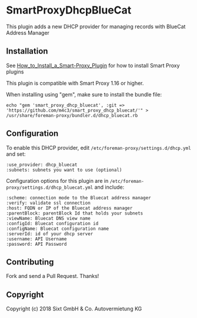 # SmartProxyDhcpBlueCat

This plugin adds a new DHCP provider for managing records with BlueCat Address Manager

## Installation

See [How_to_Install_a_Smart-Proxy_Plugin](http://projects.theforeman.org/projects/foreman/wiki/How_to_Install_a_Smart-Proxy_Plugin)
for how to install Smart Proxy plugins

This plugin is compatible with Smart Proxy 1.16 or higher.

When installing using "gem", make sure to install the bundle file:

    echo "gem 'smart_proxy_dhcp_bluecat', :git => 'https://github.com/m4c3/smart_proxy_dhcp_bluecat/'" > /usr/share/foreman-proxy/bundler.d/dhcp_bluecat.rb

## Configuration

To enable this DHCP provider, edit `/etc/foreman-proxy/settings.d/dhcp.yml` and set:

    :use_provider: dhcp_bluecat
    :subnets: subnets you want to use (optional)

Configuration options for this plugin are in `/etc/foreman-proxy/settings.d/dhcp_bluecat.yml` and include:

    :scheme: connection mode to the Bluecat address manager
    :verify: validate ssl connection
    :host: FQDN or IP of the Bluecat address manager
    :parentBlock: parentBlock Id that holds your subnets
    :viewName: Bluecat DNS view name
    :configId: Bluecat configuration id
    :configName: Bluecat configuration name
    :serverId: id of your dhcp server
    :username: API Username
    :password: API Password


## Contributing

Fork and send a Pull Request. Thanks!

## Copyright

Copyright (c) 2018 Sixt GmbH & Co. Autovermietung KG
